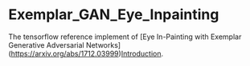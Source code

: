 # Exemplar_GAN_Eye_Inpainting
The tensorflow reference implement of [Eye In-Painting with Exemplar Generative Adversarial Networks]
(https://arxiv.org/abs/1712.03999)[Introduction](https://github.com/bdol/exemplar_gans).

